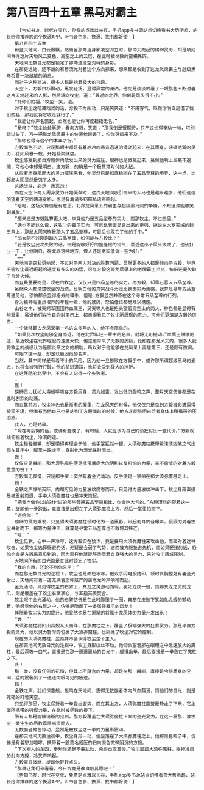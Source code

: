 # 第八百四十五章 黑马对霸主
        【告知书友，时代在变化，免费站点难以长存，手机app多书源站点切换看书大势所趋，站长给你推荐的这个换源APP，听书音色多、换源、找书都好使！】
       第八百四十五章
       蔚蓝天地间，白云飘飘，然而当那两道身影凌空对立时，那冲天而起的磅礴灵力，却是顷刻间令得这片天地风云变色，高空之上的云层，在此时被尽数的蛮横撕碎。
       天地间无数目光都是锁定了那两道凌空对峙的身影。
       在那更远处，还不断的有着流光对着这个方向掠来，想来都是收到了这龙凤录霸主与超级黑马将要一决雌雄的消息。
       而对于这种对决，很多人都是抱着极大的兴趣。
       天空上，方毅白衫飘动，黑发轻扬，显得异常的潇洒，他先是淡淡的看了一眼那些不断对着这片天地赶来的人影，然后转向牧尘，道：“最近的北界，你倒是风头很不小。”
       “托你们的福。”牧尘一笑，道。
       对于牧尘这暗藏戏谑的话，方毅不为所动，只是笑笑道：“不用客气，既然你明白是借了我们的福，那我就将它收走就行了。”
       “我能让你声名鹊起，自然也能让你再度籍籍无名。”
       “是吗？”牧尘耸耸肩膀，看向方毅，笑道：“那我倒是很期待，只不过也得奉劝一句，可别玩过头了，万一把那龙凤录霸主的位置给玩丢了，怕你哭都来不及。”
       “那你也得有这个的本事才行。”
       方毅面色不动，只是那眼中却是有着冰冷的寒意迅速的涌动起来，在其周身，磅礴浩瀚的灵力，犹如风暴一般，开始凝聚肆虐。
       牧尘感受到那自方毅体内散发出来的灵力威压，眼神也是微凝起来，虽然他嘴上丝毫不退缩，可他心中却是明白，这方毅，的确是一个极其难对付的大敌。
       从后者周身那庞大的灵力威压来看，他显然已是彻底稳固在了五品至尊的境界，这一点，比起邱太阴显然是强了太多。
       这场战斗，必是一场恶战！
       而在天空上两人周身灵力开始凝聚时，这片天地间吸引而来的人马也是越来越多，他们远远的望着天空的两道身影，也是有着诸多窃窃私语声响起。
       “哈哈，这场交锋倒是有意思，北界龙凤录上的霸主与超级黑马间的争锋，不知道谁能够笑到最后。”
       “想来还是方毅胜算更大吧，毕竟他乃是五品至尊的实力，而那牧尘，不过四品。”
       “话也不能这么说，这牧尘的真正实力，可远比表面显露出来的更强，据说在大罗天域的封王祭上，那邱太阴同样是踏入了五品至尊，可最后也败在了他的手中。”
       “邱太阴不过刚刚踏入五品至尊，如何能与方毅比？”
       “若是牧尘此次失败的话，倒是能够好好的挫挫他的锐气，最近这小子风头太劲了，也该打压一下，让他明白，在北界这种地方，做人还是老实低调一些为好。”
       “……”
       天地间窃窃私语响起，不过对于两人对决的胜算问题，显然更多的人都是倾向于方毅，毕竟不管牧尘最近崛起的速度有多么的凶猛，可与方毅这等龙凤录上的老牌霸主相比，依旧还是欠缺了几分火候。
       而且最重要的是，现在的牧尘，仅仅只是四品至尊的实力，而方毅，却早已晋入五品至尊。
       虽然众人都清楚牧尘的战绩，也明白他的真实战斗力远比表面实力更强，就算是寻常五品至尊遇见他，恐怕都会显得格外的棘手，但是…方毅显然并不在这个寻常五品至尊的行列。
       身为被神阁重点培养的年轻一辈，他的底牌，恐怕任谁都是难以猜透。
       山谷之中，被天鳄军围困的血鹰王，吴天等人也是抬头望着高空上的两人，神色都是显得有些凝重，虽说他们在当日的封王祭上，都亲眼看见了牧尘所展现的实力，可他们更清楚方毅的厉害。
       一个能够霸占龙凤录第一名这么多年的人，绝不会简单的。
       “如果此次牧尘能够全身而退，他在北界年轻一辈中的名声，就将无可撼动。”血鹰王缓缓的道，最近牧尘在北界崛起的速度太快，但这也带来了无数的质疑，比如在那龙凤天内，很多人就将牧尘的战绩认为是那炎帝之女的相助，所以对于他能够在龙凤录上高居第三，还是颇有微词。
       可眼下这一战，却足以稳固他的名声。
       当然，其中同样是有着不小的风险，因为他一旦惨败在方毅手中，或许那所谓超级黑马的姿态，也将会被强行打破，他的前进道路，也将会受到极大的挫折。
       在这残酷的北界中，不会有人记得一个失败者。
       …
       轰！
       磅礴灵力犹如大海般呼啸在方毅周身，灵力如雷，发出低沉轰鸣之声，整片天空仿佛都是在此时剧烈的动荡。
       而在其前方，牧尘神色也是渐渐的凝重，在龙凤天的时候，他仅仅只是见到方毅被彩潇逼得狼狈不堪，但唯有当他自己也是站到了方毅面前的时候，他方才能够明白后者身体上所携带的压迫感。
       此人，乃是劲敌。
       “现在再后悔的话，或许有些晚了，有时候，人就应该为自己的骄狂付出一些代价。”方毅视线俯视着牧尘，冷漠的道。
       牧尘轻轻撇嘴，却是懒得再理会于他，他手掌猛然一握，大须弥魔柱携带着滚滚凶煞之气出现在其手中，脚掌一跺虚空，身形化为流光暴射而出。
       轰！
       仅仅只是瞬间，那大须弥魔柱便是携带着庞大的阴影以及可怕的力量，毫不留情的对着方毅重重的憾下！
       方毅面无表情，只是那手掌上突然有着金光涌动，反手便是一掌拍在那大须弥魔柱之上。
       铛！
       金铁之声爆响天际，肉眼可见的力量波纹席卷而开，只见得力量波纹冲击下，牧尘身形直接是被震射而退，手中大须弥魔柱也是冲天而起。
       “把我当做你以前对付过的那些普通五品至尊相比，你会吃大亏的。”方毅漠然的望着这一幕，旋即他一步跨出，竟直接是出现在了大须弥魔柱上方，然后一掌重拍而下。
       “还给你！”
       磅礴的灵力爆发，只见得大须弥魔柱顿时化为一道黑影，带起刺耳的音爆声，狠狠的对着牧尘暴射而下，那等力量冲击，就算是寻常五品至尊也不敢憾其锋芒。
       “哼！”
       牧尘见状，心中一声冷哼，这方毅实在狡诈，竟是要用大须弥魔柱来攻击他，而面对着这种攻击，如果牧尘选择躲避的话，无疑是会弱了气势，进而被方毅抢占先机，而如果硬接的话，恐怕也会是方毅乐意见到的，因为那样他就能够凭借着自身强大的灵力，来对牧尘造成压制。
       天地间所有的目光都是在此时锁定了牧尘。
       “我的东西，还轮不到你来用！”
       而在那无数目光的注视下，牧尘也是面色冰寒，他双手闪电般结印，顿时其胸膛处有着金光射出，天地间有着一道充满着恐怖威严的古老龙吟声响彻而起。
       金光涌动，只见得牧尘的右臂上，真龙之灵游动而现，犹如龙纹一般，而那真龙之灵的龙爪，则是覆盖在了牧尘右掌掌心，与五指完美契合。
       牧尘眼中金光涌动，他的右臂仿佛是在此时膨胀了一圈，青筋在皮肤下犹如虬龙般的颤动着，他感觉他的右臂之中，仿佛是隐藏了一条张牙舞爪的巨龙！
       伴随着牧尘实力的提升，他显然也是在渐渐的将属于龙凤体的力量开发出来！
       “轰！”‘
       大须弥魔柱犹如山岳般从天而降，在那魔柱之上，覆盖了极端强大的狂暴灵力，那是来自方毅的灵力，他以灵力暂时的包裹了大须弥魔柱，也隔绝了牧尘对它的控制。
       现在的大须弥魔柱，显然并不会认得牧尘这个主人。
       在那天地间无数目光的注视中，牧尘身形纹丝不动，他仰头望着那在眼瞳之中急速放大的魔柱，最后深吸一口气，直接是在那一道道震动的目光中，缓慢出拳，最后直接是一拳轰在了魔柱之下。
       咚！
       那一拳，没有任何的花俏，但其上所蕴含的力量，却是在那一瞬间，直接是令得周身的空间，猛的震裂出了一道道肉眼可见的痕迹。
       铛！
       金铁之声，犹如惊雷般，轰鸣在天地间，震得无数强者体内气血翻涌，而他们的目光，则是死死的盯着天空。
       只见得那里，牧尘保持着一拳轰出姿势，而在其上方，大须弥魔柱直接是静止了下来，它上面所携带的强悍力量，在此时被尽数的接下。
       所有人都是能够清晰的见到，那方毅覆盖在大须弥魔柱上面的金光灵力，在这一霎那，被牧尘一拳生生的尽数震得崩溃而去。
       无数强者神色惊动，显然是被牧尘这一拳的力量所震动。
       在那天地间无数注视中，牧尘身形一动，便是落在了大须弥魔柱之上，他那黑色眸子中，仿佛是有着怒龙咆哮，携带着一股莫名威压的扫向面色微微阴沉的方毅。
       “下次别人的东西，奉劝你还是不要乱动，免得自取其辱。”牧尘脚踏大须弥魔柱，眼神凌厉的射向方毅，冷笑声响起。
       方毅双目微眯，旋即他轻轻点头。
       “那就让我们来看看，今日究竟是谁自取其辱吧！”
       【告知书友，时代在变化，免费站点难以长存，手机app多书源站点切换看书大势所趋，站长给你推荐的这个换源APP，听书音色多、换源、找书都好使！】
